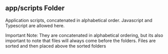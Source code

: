 ## app/scripts Folder

Application scripts, concatenated in alphabetical order. Javascript and Typescript are
allowed here.

Important Note: They are concatenated in alphabetical ordering, but its also important 
to note that files will always come before the folders. Files are sorted and then placed 
above the sorted folders
